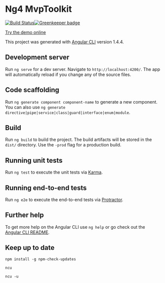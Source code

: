 # Ng4 MvpToolkit 

[![Build Status](https://travis-ci.org/vlad-ovsyannikov/ng4-mvp-toolkit.svg?branch=master)](https://travis-ci.org/vlad-ovsyannikov/ng4-mvp-toolkit)[![Greenkeeper badge](https://badges.greenkeeper.io/vlad-ovsyannikov/ng4-mvp-toolkit.svg)](https://greenkeeper.io/)


[Try the demo online](http://ng4-mvp-toolkit.surge.sh)


This project was generated with [Angular CLI](https://github.com/angular/angular-cli) version 1.4.4.

## Development server

Run `ng serve` for a dev server. Navigate to `http://localhost:4200/`. The app will automatically reload if you change any of the source files.

## Code scaffolding

Run `ng generate component component-name` to generate a new component. You can also use `ng generate directive|pipe|service|class|guard|interface|enum|module`.

## Build

Run `ng build` to build the project. The build artifacts will be stored in the `dist/` directory. Use the `-prod` flag for a production build.

## Running unit tests

Run `ng test` to execute the unit tests via [Karma](https://karma-runner.github.io).

## Running end-to-end tests

Run `ng e2e` to execute the end-to-end tests via [Protractor](http://www.protractortest.org/).

## Further help

To get more help on the Angular CLI use `ng help` or go check out the [Angular CLI README](https://github.com/angular/angular-cli/blob/master/README.md).

## Keep up to date

`npm install -g npm-check-updates`

`ncu`

`ncu -u`
